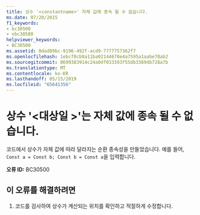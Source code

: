 ```yaml
---
title: 상수 '<constantname>' 자체 값에 종속 될 수 없습니다.
ms.date: 07/20/2015
f1_keywords:
- bc30500
- vbc30500
helpviewer_keywords:
- BC30500
ms.assetid: 0dad89bc-9196-492f-acd9-7777757362f7
ms.openlocfilehash: 1ebcf0cb8a11ba02144670e4a7595a1aabe78ab2
ms.sourcegitcommit: 8699383914c24a0df033393f55db3369db728a7b
ms.translationtype: MT
ms.contentlocale: ko-KR
ms.lasthandoff: 05/15/2019
ms.locfileid: "65641356"
---
```

# <a name="constant-constantname-cannot-depend-on-its-own-value"></a>상수 '\<대상일 >'는 자체 값에 종속 될 수 없습니다.
코드에서 상수가 자체 값에 따라 달라지는 순환 종속성을 만들었습니다. 예를 들어, `Const a = Const b; Const b = Const a`을 입력합니다.  
  
 **오류 ID:** BC30500  
  
## <a name="to-correct-this-error"></a>이 오류를 해결하려면  
  
1. 코드를 검사하여 상수가 계산되는 위치를 확인하고 적절하게 수정합니다.
